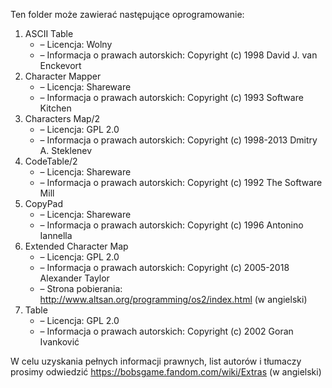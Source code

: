 Ten folder może zawierać następujące oprogramowanie:

1. ASCII Table
   - – Licencja: Wolny
   - – Informacja o prawach autorskich: Copyright (c) 1998 David J. van Enckevort
2. Character Mapper
   - – Licencja: Shareware
   - – Informacja o prawach autorskich: Copyright (c) 1993 Software Kitchen
3. Characters Map/2
   - – Licencja: GPL 2.0
   - – Informacja o prawach autorskich: Copyright (c) 1998-2013 Dmitry A. Steklenev
4. CodeTable/2
   - – Licencja: Shareware
   - – Informacja o prawach autorskich: Copyright (c) 1992 The Software Mill
5. CopyPad
   - – Licencja: Shareware
   - – Informacja o prawach autorskich: Copyright (c) 1996 Antonino Iannella
6. Extended Character Map
   - – Licencja: GPL 2.0
   - – Informacja o prawach autorskich: Copyright (c) 2005-2018 Alexander Taylor
   - – Strona pobierania: http://www.altsan.org/programming/os2/index.html (w angielski)
7. Table
   - – Licencja: GPL 2.0
   - – Informacja o prawach autorskich: Copyright (c) 2002 Goran Ivanković

W celu uzyskania pełnych informacji prawnych, list autorów i tłumaczy prosimy odwiedzić https://bobsgame.fandom.com/wiki/Extras (w angielski)
